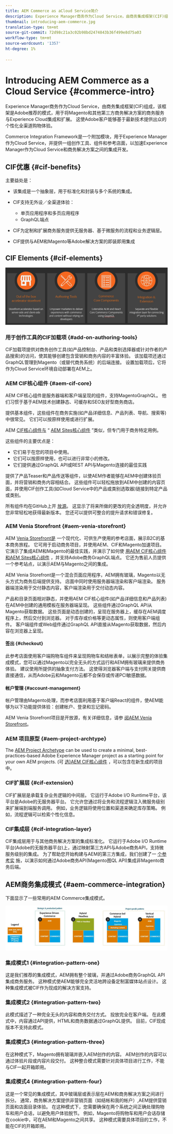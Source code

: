 ```yaml
---
title: AEM Commerce as aCloud Service简介
description: Experience Manager商务作为Cloud Service，由商务集成框架(CIF)组成，该框架是Adobe推荐的模式，用于将Magento和其他第三方商务解决方案的商务服务与Experience Cloud集成和扩展。
thumbnail: introducing-aem-commerce.jpg
translation-type: tm+mt
source-git-commit: 72d98c21a3c02b98bd2474843b36f499e8d75a03
workflow-type: tm+mt
source-wordcount: '1357'
ht-degree: 1%

---
```



# Introducing AEM Commerce as a Cloud Service {#commerce-intro}

Experience Manager商务作为Cloud Service，由商务集成框架(CIF)组成，该框架是Adobe推荐的模式，用于将Magento和其他第三方商务解决方案的商务服务与Experience Cloud集成和扩展。 这使Adobe客户能够基于最新技术提供出众的个性化全渠道购物体验。

Commerce Integration Framework是一个附加模块，用于Experience Manager作为Cloud Service，并提供一组创作工具、组件和参考店面，以加速Experience Manager作为Cloud Service和商务解决方案之间的集成开发。

## CIF优惠 {#cif-benefits}

主要益处是：

* 该集成是一个抽象层，用于标准化和封装与多个系统的集成。

* CIF支持无外设／全渠道体验：

   * 单页应用程序和多页应用程序
   * GraphQL端点

* CIF为定制和扩展商务服务提供无服务器、基于微服务的流程和业务逻辑层。

* CIF提供与AEM和Magento等Adobe解决方案的即装即用集成

## CIF Elements {#cif-elements}

![CIF Elements](/help/commerce-cloud/assets/cif-overview1.jpg)


### 用于创作工具的CIF加载项 {#add-on-authoring-tools}

CIF加载项提供对商务创作工具(如产品控制台、产品和类别选择器或针对作者的产品搜索)的访问，使其能够创建包含营销和商务内容的丰富体验。 该加载项还通过GraphQL管理到Magento（或替代商务系统）的后端连接。 设置加载项后，它将作为Cloud Service环境自动部署在AEM上。

### AEM CIF核心组件 {#aem-cif-core}

AEM CIF核心组件是服务器端和客户端呈现的组件，支持MagentoGraphQL。 他们习惯于基于AEM技术创建静态、可缓存和SEO友好型商务商店。

提供基本组件，这些组件在商务实施(如产品详细信息、产品列表、导航、搜索等)中很常见。 它们可以按原样使用或进行扩展。

AEM [CIF核心组件与](https://github.com/adobe/aem-core-cif-components) “ [AEM Sites核心组件](https://github.com/adobe/aem-core-wcm-components) ”类似，但专门用于商务特定用例。

这些组件的主要优点是：

* 它们易于在您的项目中使用。
* 它们可以按原样使用，也可以进行非常小的修改。
* 它们提供通过GraphQL API或REST API与Magento连接的最佳实践

提供了产品Teaser和产品传送等组件，以使AEM作者能够在AEM中创建体验页面，并将营销和商务内容相结合。 这些组件可以轻松拖放到AEM中创建的内容页面，并使用CIF创作工具(如Cloud Service中的产品或类别选取器)链接到特定产品或类别。

所有组件均在GitHub上开 [放源](https://github.com/adobe/aem-core-cif-components)。 这显示了将来所做的更改的完全透明度，并允许您非常轻松地获得最新版本。 您还可以提供可整合的提升请求和错误修复。

### AEM Venia Storefront {#aem-venia-storefront}

AEM [Venia Storefront是](https://github.com/adobe/aem-cif-guides-venia) 一个现代化、可供生产使用的参考店面，展示B2C的基本商务旅程。 它可用于启动商务项目，并使用AEM、CIF和Magento加速项目。 它演示了集成AEM和Magento的最佳实践，并演示了如何使 [用AEM CIF核心组件](https://github.com/adobe/aem-core-cif-components)[和AEM Sites核心组件](https://github.com/adobe/aem-core-wcm-components) ，并支持Adobe商务GraphQL端点。 它还为售前人员提供一个参考站点，以演示AEM与Magento之间的集成。

AEM Venia Storefront是一个混合页面应用程序，AEM拥有玻璃，Magento以无头方式为商务后端提供支持。 店面中同时使用服务器端渲染和客户端渲染。 服务器端渲染用于交付静态内容，客户端渲染用于交付动态内容。

产品和目录页面相对静态，并使用AEM CIF核心组件(如产品详细信息和产品列表)在AEM中创建的通用模板在服务器端呈现。 这些组件通过GraphQL API从Magento获取数据。
这些页面是动态创建的，呈现在服务器上，缓存在AEM调度程序上，然后交付到浏览器。
对于库存或价格等更动态属性，则使用客户端组件。 客户端组件或Web组件通过GraphQL API直接从Magento获取数据，然后内容在浏览器上呈现。

#### 签出 {#checkout}

此参考店面使用客户端购物车组件来呈现购物车和结帐表单，以展示完整的体验集成模式，您可以通过Magento以完全无头的方式运行和AEM拥有玻璃来提供商务体验。 建议使用所提供的抽象支付方法。 这使得浏览器客户端与支付网关提供商直接通信，从而Adobe云和Magento云都不会保存或传递PCI敏感数据。

#### 帐户管理 {#account-management}

帐户管理由Magento处理，而参考店面利用基于客户端React的组件，使AEM能够为以下功能提供体验：创建帐户、登录和忘记密码。

AEM Venia Storefront项目是开放源，有关详细信息，请参 [阅AEM Venia Storefront](https://github.com/adobe/aem-cif-guides-venia)。

### AEM 项目原型 {#aem-project-archtype}

The [AEM Project Archetype](https://docs.adobe.com/content/help/zh-Hans/experience-manager-core-components/using/developing/archetype/overview.html) can be used to create a minimal, best-practices-based Adobe Experience Manager project as a starting point for your own AEM projects. (可 [选)AEM CIF核心组件](https://github.com/adobe/aem-core-cif-components) ，可以包含在新生成的项目中。

### CIF扩展层 {#cif-extension}

CIF扩展层是承载复杂业务逻辑的中间层。 它运行于Adobe I/O Runtime平台，该平台是Adobe的无服务器平台。 它允许您通过将业务和流程逻辑注入微服务级别来扩展端到端服务调用。 例如，业务逻辑将使用位置和渠道来确定库存策略。 例如，流程逻辑可以检索个性化信息。

### CIF集成层 {#cif-integration-layer}

CIF集成层用于与其他商务解决方案的集成标准化。 它运行于Adobe I/O Runtime平台(Adobe的无服务器平台)上，通过映射第三方API与Adobe商务API，支持微服务级别的集成。 为了帮助您开始构建与AEM的第三方集成，我们创建了一 [个参考实](https://github.com/adobe/commerce-cif-graphql-integration-reference) 施，以演示如何通过Adobe商务API(Magento图QL API)集成非Magento商务后端。

## AEM商务集成模式 {#aem-commerce-integration}

下面显示了一些常用的AEM Commerce集成模式。

![AEM CIF集成模式](/help/commerce-cloud/assets/aem-cif-integration-patterns-updated.JPG)


### 集成模式1 {#integration-pattern-one}

这是我们推荐的集成模式，AEM拥有整个玻璃，并通过Adobe商务GraphQL API集成商务服务。 这种模式使AEM能够完全灵活地跨设备定制富媒体站点设计。 这种集成模式被CIF作为现成的解决方案支持。


### 集成模式2 {#integration-pattern-two}

此模式描述了一种完全无头的内容和商务交付方式。 投放完全在客户端。 在此模式中，内容通过API提供，HTML和商务数据通过GraphQL提供。 目前，CIF现成版本不支持此模式。


### 集成模式3 {#integration-pattern-three}

在这种模式下，Magento拥有玻璃并嵌入AEM创作的内容。 AEM创作的内容可以通过体验片段或内容片段交付。 这种整合模式需要针对具体项目进行工作，不能与CIF一起开箱即用。


### 集成模式4 {#integration-pattern-four}

这是一个常见的集成模式，其中玻璃层或表示层在AEM和商务解决方案之间进行拆分。 通常，商务解决方案提供非营销页面（如结帐和我的帐户）,AEM提供营销页面和店面目录体验。 在这种模式下，您需要确保在两个系统之间正确处理购物车和用户会话，以避免用户体验脱节。 例如，Magento将购物车和用户会话存储在cookie中，可在AEM和Magento之间共享。 这种模式需要具体项目的工作，不能在CIF的开箱即用。

